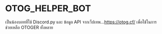 # OTOG_HELPER_BOT
เป็นน้องบอทที่ใช้ Discord.py และ ข้อมูล API จากเว็ปเทพ...https://otog.cf/ เพื่อใช้ในการช่วยเหลือ OTOGER ทั้งหลาย
